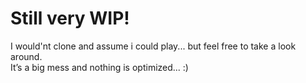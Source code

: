 # Still very WIP!

I would'nt clone and assume i could play... but feel free to take a look around.  
It’s a big mess and nothing is optimized... :)
